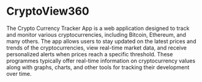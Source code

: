 # CryptoView360
The Crypto Currency Tracker App is a web application designed to track and monitor various cryptocurrencies, including Bitcoin, Ethereum, and many others. The app allows users to stay updated on the latest prices and trends of the cryptocurrencies, view real-time market data, and receive personalized alerts when prices reach a specific threshold.
These programmes typically offer real-time information on cryptocurrency values along with graphs, charts, and other tools for tracking their development over time.
